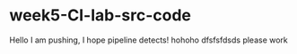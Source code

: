 # week5-CI-lab-src-code

Hello I am pushing, I hope pipeline detects!
hohoho
dfsfsfdsds
please work
